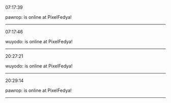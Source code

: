 07:17:39

pawrop: is online at PixelFedya!

---

07:17:46

wuyodo: is online at PixelFedya!

---

20:27:21

wuyodo: is online at PixelFedya!

---

20:29:14

pawrop: is online at PixelFedya!

---

